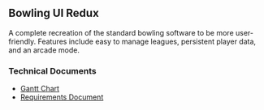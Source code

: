 ## Bowling UI Redux
A complete recreation of the standard bowling software to be more user-friendly.
Features include easy to manage leagues, persistent player data, and an arcade mode.

### Technical Documents
 * [Gantt Chart](https://drive.google.com/open?id=0B3nRZeiuSaK9U29TS3FLM1FvMUk)
 * [Requirements Document]()
